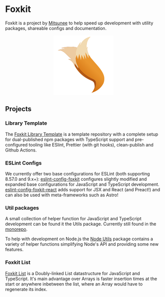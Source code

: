 # Foxkit

Foxkit is a project by [Mitsunee](https://github.com/Mitsunee) to help speed up development with utility packages, shareable configs and documentation.

<p align="center"><img src="./assets/icon-192.png" alt="Foxkit"></p>

## Projects

### Library Template

The [Foxkit Library Template](https://github.com/foxkit-js/library-template) is a template repository with a complete setup for dual-published npm packages with TypeScript support and pre-configured tooling like ESlint, Prettier (with git hooks), clean-publish and Github Actions.

### ESLint Configs

We currently offer two base configurations for ESLint (both supporting 8.57.0 and 9.x+): [eslint-config-foxkit](https://github.com/foxkit-js/eslint-config-foxkit) configures slightly modified and expanded base configurations for JavaScript and TypeScript development. [eslint-config-foxkit-react](https://github.com/foxkit-js/eslint-config-foxkit-react) adds support for JSX and React (and Preact!) and can also be used with meta-frameworks such as Astro!

### Util packages

A small collection of helper function for JavaScript and TypeScript development can be found it the Utils package. Currently still found in the [monorepo](https://github.com/Mitsunee/foxkit/tree/main/packages/util).

To help with development on Node.js the [Node Utils](https://github.com/foxkit-js/node-util) package contains a variety of helper functions simplifying Node's API and providing some new features.

### Foxkit List

[Foxkit List](https://github.com/foxkit-js/list) is a Doubly-linked List datastructure for JavaScript and TypeScript. It's main advantage over Arrays is faster insertion times at the start or anywhere inbetween the list, where an Array would have to regenerate its index.
